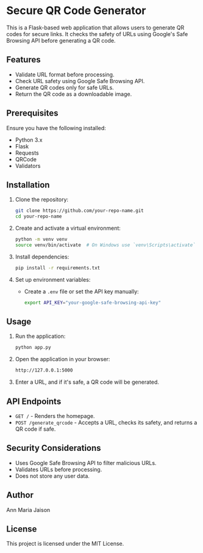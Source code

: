 # Secure QR Code Generator

This is a Flask-based web application that allows users to generate QR codes for secure links. It checks the safety of URLs using Google's Safe Browsing API before generating a QR code. 

## Features
- Validate URL format before processing.
- Check URL safety using Google Safe Browsing API.
- Generate QR codes only for safe URLs.
- Return the QR code as a downloadable image.

## Prerequisites
Ensure you have the following installed:
- Python 3.x
- Flask
- Requests
- QRCode
- Validators

## Installation

1. Clone the repository:
   ```sh
   git clone https://github.com/your-repo-name.git
   cd your-repo-name
   ```

2. Create and activate a virtual environment:
   ```sh
   python -m venv venv
   source venv/bin/activate  # On Windows use `venv\Scripts\activate`
   ```

3. Install dependencies:
   ```sh
   pip install -r requirements.txt
   ```

4. Set up environment variables:
   - Create a `.env` file or set the API key manually:
     ```sh
     export API_KEY="your-google-safe-browsing-api-key"
     ```

## Usage

1. Run the application:
   ```sh
   python app.py
   ```

2. Open the application in your browser:
   ```sh
   http://127.0.0.1:5000
   ```

3. Enter a URL, and if it's safe, a QR code will be generated.

## API Endpoints
- `GET /` - Renders the homepage.
- `POST /generate_qrcode` - Accepts a URL, checks its safety, and returns a QR code if safe.

## Security Considerations
- Uses Google Safe Browsing API to filter malicious URLs.
- Validates URLs before processing.
- Does not store any user data.

## Author
Ann Maria Jaison

## License
This project is licensed under the MIT License.


